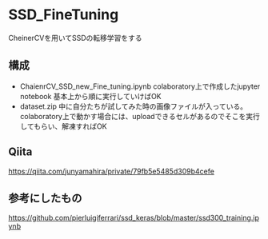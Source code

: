 # SSD_FineTuning
CheinerCVを用いてSSDの転移学習をする

## 構成
- ChaienrCV_SSD_new_Fine_tuning.ipynb
colaboratory上で作成したjupyter notebook
基本上から順に実行していけばOK
- dataset.zip
中に自分たちが試してみた時の画像ファイルが入っている。
colaboratory上で動かす場合には、uploadできるセルがあるのでそこを実行してもらい、解凍すればOK

## Qiita
https://qiita.com/junyamahira/private/79fb5e5485d309b4cefe

## 参考にしたもの
https://github.com/pierluigiferrari/ssd_keras/blob/master/ssd300_training.ipynb
